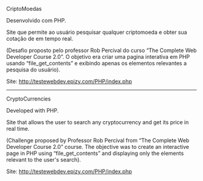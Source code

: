 CriptoMoedas

Desenvolvido com PHP.

Site que permite ao usuário pesquisar qualquer criptomoeda e obter sua cotação de em tempo real. 

(Desafio proposto pelo professor Rob Percival do curso “The Complete Web Developer Course 2.0”.  O objetivo era criar uma pagina interativa em PHP usando “file_get_contents” e exibindo apenas os elementos relevantes a pesquisa do usuário).

Site: http://testewebdev.epizy.com/PHP/index.php


____________________________________________________________________________________________________________________________________________


CryptoCurrencies

Developed with PHP.

Site that allows the user to search any cryptocurrency and get its price in real time.

(Challenge proposed by Professor Rob Percival from “The Complete Web Developer Course 2.0” course. The objective was to create an interactive page in PHP using “file_get_contents” and displaying only the elements relevant to the user's search).

Site: http://testewebdev.epizy.com/PHP/index.php
